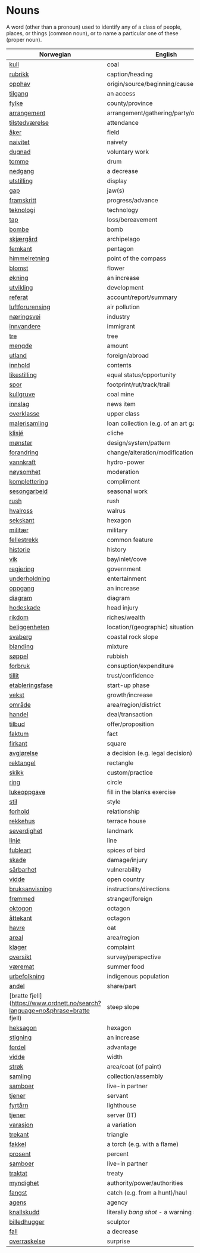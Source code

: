 # Nouns

A word (other than a pronoun) used to identify any of a class of people, places, or things (common noun), or to name a particular one of these (proper noun).

| Norwegian | English | Gender |
| --- | --- | --- |
| [kull](https://www.ordnett.no/search?language=no&phrase=kull) | coal | i |
| [rubrikk](https://www.ordnett.no/search?language=no&phrase=rubrikk) | caption/heading | m |
| [opphav](https://www.ordnett.no/search?language=no&phrase=opphav) | origin/source/beginning/cause | i |
| [tilgang](https://www.ordnett.no/search?language=no&phrase=tilgang) | an access | i |
| [fylke](https://www.ordnett.no/search?language=no&phrase=fylke) | county/province | i |
| [arrangement](https://www.ordnett.no/search?language=no&phrase=arrangement) | arrangement/gathering/party/organisation | i |
| [tilstedværelse](https://www.ordnett.no/search?language=no&phrase=tilstedværelse) | attendance | i |
| [åker](https://www.ordnett.no/search?language=no&phrase=åker) | field | m |
| [naivitet](https://www.ordnett.no/search?language=no&phrase=naivitet) | naivety | m |
| [dugnad](https://www.ordnett.no/search?language=no&phrase=dugnad) | voluntary work | m |
| [tomme](https://www.ordnett.no/search?language=no&phrase=tomme) | drum | m |
| [nedgang](https://www.ordnett.no/search?language=no&phrase=nedgang) | a decrease | m |
| [utstilling](https://www.ordnett.no/search?language=no&phrase=utstilling) | display | m |
| [gap](https://www.ordnett.no/search?language=no&phrase=gap) | jaw(s) | m |
| [framskritt](https://www.ordnett.no/search?language=no&phrase=framskritt) | progress/advance | i |
| [teknologi](https://www.ordnett.no/search?language=no&phrase=teknologi) | technology | m |
| [tap](https://www.ordnett.no/search?language=no&phrase=tap) | loss/bereavement | i |
| [bombe](https://www.ordnett.no/search?language=no&phrase=bombe) | bomb | m |
| [skjærgård](https://www.ordnett.no/search?language=no&phrase=skjærgård) | archipelago | m |
| [femkant](https://www.ordnett.no/search?language=no&phrase=femkant) | pentagon | m |
| [himmelretning](https://www.ordnett.no/search?language=no&phrase=himmelretning) | point of the compass | m |
| [blomst](https://www.ordnett.no/search?language=no&phrase=blomst) | flower | m |
| [økning](https://www.ordnett.no/search?language=no&phrase=økning) | an increase | m |
| [utvikling](https://www.ordnett.no/search?language=no&phrase=utvikling) | development | m |
| [referat](https://www.ordnett.no/search?language=no&phrase=referat) | account/report/summary | i |
| [luftforurensing](https://www.ordnett.no/search?language=no&phrase=luftforurensing) | air pollution | m |
| [næringsvei](https://www.ordnett.no/search?language=no&phrase=næringsvei) | industry | m |
| [innvandere](https://www.ordnett.no/search?language=no&phrase=innvandere) | immigrant | m |
| [tre](https://www.ordnett.no/search?language=no&phrase=tre) | tree | i |
| [mengde](https://www.ordnett.no/search?language=no&phrase=mengde) | amount | m |
| [utland](https://www.ordnett.no/search?language=no&phrase=utland) | foreign/abroad | m |
| [innhold](https://www.ordnett.no/search?language=no&phrase=innhold) | contents | i |
| [likestilling](https://www.ordnett.no/search?language=no&phrase=likestilling) | equal status/opportunity | m |
| [spor](https://www.ordnett.no/search?language=no&phrase=spor) | footprint/rut/track/trail | i |
| [kullgruve](https://www.ordnett.no/search?language=no&phrase=kullgruve) | coal mine | m |
| [innslag](https://www.ordnett.no/search?language=no&phrase=innslag) | news item | i |
| [overklasse](https://www.ordnett.no/search?language=no&phrase=overklasse) | upper class | m |
| [malerisamling](https://www.ordnett.no/search?language=no&phrase=malerisamling) | loan collection (e.g. of an art gallery) | m |
| [klisjé](https://www.ordnett.no/search?language=no&phrase=klisjé) | cliche | m |
| [mønster](https://www.ordnett.no/search?language=no&phrase=mønster) | design/system/pattern | i |
| [forandring](https://www.ordnett.no/search?language=no&phrase=forandring) | change/alteration/modification | m |
| [vannkraft](https://www.ordnett.no/search?language=no&phrase=vannkraft) | hydro-power | m |
| [nøysomhet](https://www.ordnett.no/search?language=no&phrase=nøysomhet) | moderation | m |
| [komplettering](https://www.ordnett.no/search?language=no&phrase=komplettering) | compliment | m |
| [sesongarbeid](https://www.ordnett.no/search?language=no&phrase=sesongarbeid) | seasonal work | i |
| [rush](https://www.ordnett.no/search?language=no&phrase=rush) | rush | i |
| [hvalross](https://www.ordnett.no/search?language=no&phrase=hvalross) | walrus | m |
| [sekskant](https://www.ordnett.no/search?language=no&phrase=sekskant) | hexagon | m |
| [militær](https://www.ordnett.no/search?language=no&phrase=militær) | military | m |
| [fellestrekk](https://www.ordnett.no/search?language=no&phrase=fellestrekk) | common feature | i |
| [historie](https://www.ordnett.no/search?language=no&phrase=historie) | history | m/f |
| [vik](https://www.ordnett.no/search?language=no&phrase=vik) | bay/inlet/cove | m |
| [regjering](https://www.ordnett.no/search?language=no&phrase=regjering) | government | m |
| [underholdning](https://www.ordnett.no/search?language=no&phrase=underholdning) | entertainment | m |
| [oppgang](https://www.ordnett.no/search?language=no&phrase=oppgang) | an increase | m |
| [diagram](https://www.ordnett.no/search?language=no&phrase=diagram) | diagram | i |
| [hodeskade](https://www.ordnett.no/search?language=no&phrase=hodeskade) | head injury | m |
| [rikdom](https://www.ordnett.no/search?language=no&phrase=rikdom) | riches/wealth | m |
| [beliggenheten](https://www.ordnett.no/search?language=no&phrase=beliggenheten) | location/(geographic) situation | m/f |
| [svaberg](https://www.ordnett.no/search?language=no&phrase=svaberg) | coastal rock slope | i |
| [blanding](https://www.ordnett.no/search?language=no&phrase=blanding) | mixture | m |
| [søppel](https://www.ordnett.no/search?language=no&phrase=søppel) | rubbish | i |
| [forbruk](https://www.ordnett.no/search?language=no&phrase=forbruk) | consuption/expenditure | i |
| [tillit](https://www.ordnett.no/search?language=no&phrase=tillit) | trust/confidence | m |
| [etableringsfase](https://www.ordnett.no/search?language=no&phrase=etableringsfase) | start-up phase | m |
| [vekst](https://www.ordnett.no/search?language=no&phrase=vekst) | growth/increase | m |
| [område](https://www.ordnett.no/search?language=no&phrase=område) | area/region/district | i |
| [handel](https://www.ordnett.no/search?language=no&phrase=handel) | deal/transaction | m |
| [tilbud](https://www.ordnett.no/search?language=no&phrase=tilbud) | offer/proposition | i |
| [faktum](https://www.ordnett.no/search?language=no&phrase=faktum) | fact | i |
| [firkant](https://www.ordnett.no/search?language=no&phrase=firkant) | square | m |
| [avgjørelse](https://www.ordnett.no/search?language=no&phrase=avgjørelse) | a decision (e.g. legal decision) | m |
| [rektangel](https://www.ordnett.no/search?language=no&phrase=rektangel) | rectangle | i |
| [skikk](https://www.ordnett.no/search?language=no&phrase=skikk) | custom/practice | m |
| [ring](https://www.ordnett.no/search?language=no&phrase=ring) | circle | m |
| [lukeoppgave](https://www.ordnett.no/search?language=no&phrase=lukeoppgave) | fill in the blanks exercise | m |
| [stil](https://www.ordnett.no/search?language=no&phrase=stil) | style | m |
| [forhold](https://www.ordnett.no/search?language=no&phrase=forhold) | relationship | i |
| [rekkehus](https://www.ordnett.no/search?language=no&phrase=rekkehus) | terrace house | i |
| [severdighet](https://www.ordnett.no/search?language=no&phrase=severdighet) | landmark | m |
| [linje](https://www.ordnett.no/search?language=no&phrase=linje) | line | m |
| [fubleart](https://www.ordnett.no/search?language=no&phrase=fubleart) | spices of bird | m/f |
| [skade](https://www.ordnett.no/search?language=no&phrase=skade) | damage/injury | m |
| [sårbarhet](https://www.ordnett.no/search?language=no&phrase=sårbarhet) | vulnerability | m |
| [vidde](https://www.ordnett.no/search?language=no&phrase=vidde) | open country | m |
| [bruksanvisning](https://www.ordnett.no/search?language=no&phrase=bruksanvisning) | instructions/directions | m |
| [fremmed](https://www.ordnett.no/search?language=no&phrase=fremmed) | stranger/foreign | m |
| [oktogon](https://www.ordnett.no/search?language=no&phrase=oktogon) | octagon | m |
| [åttekant](https://www.ordnett.no/search?language=no&phrase=åttekant) | octagon | m |
| [havre](https://www.ordnett.no/search?language=no&phrase=havre) | oat | m |
| [areal](https://www.ordnett.no/search?language=no&phrase=areal) | area/region | i |
| [klager](https://www.ordnett.no/search?language=no&phrase=klager) | complaint | m |
| [oversikt](https://www.ordnett.no/search?language=no&phrase=oversikt) | survey/perspective | m |
| [væremat](https://www.ordnett.no/search?language=no&phrase=væremat) | summer food | m |
| [urbefolkning](https://www.ordnett.no/search?language=no&phrase=urbefolkning) | indigenous population | m |
| [andel](https://www.ordnett.no/search?language=no&phrase=andel) | share/part | m |
| [bratte fjell](https://www.ordnett.no/search?language=no&phrase=bratte fjell) | steep slope | m |
| [heksagon](https://www.ordnett.no/search?language=no&phrase=heksagon) | hexagon | m |
| [stigning](https://www.ordnett.no/search?language=no&phrase=stigning) | an increase | m |
| [fordel](https://www.ordnett.no/search?language=no&phrase=fordel) | advantage | m |
| [vidde](https://www.ordnett.no/search?language=no&phrase=vidde) | width | m/f |
| [strøk](https://www.ordnett.no/search?language=no&phrase=strøk) | area/coat (of paint) | i |
| [samling](https://www.ordnett.no/search?language=no&phrase=samling) | collection/assembly | m |
| [samboer](https://www.ordnett.no/search?language=no&phrase=samboer) | live-in partner | m |
| [tjener](https://www.ordnett.no/search?language=no&phrase=tjener) | servant | m |
| [fyrtårn](https://www.ordnett.no/search?language=no&phrase=fyrtårn) | lighthouse | i |
| [tjener](https://www.ordnett.no/search?language=no&phrase=tjener) | server (IT) | m |
| [varasjon](https://www.ordnett.no/search?language=no&phrase=varasjon) | a variation | m |
| [trekant](https://www.ordnett.no/search?language=no&phrase=trekant) | triangle | m |
| [fakkel](https://www.ordnett.no/search?language=no&phrase=fakkel) | a torch (e.g. with a flame) | m |
| [prosent](https://www.ordnett.no/search?language=no&phrase=prosent) | percent | m |
| [samboer](https://www.ordnett.no/search?language=no&phrase=samboer) | live-in partner | m |
| [traktat](https://www.ordnett.no/search?language=no&phrase=traktat) | treaty | m |
| [myndighet](https://www.ordnett.no/search?language=no&phrase=myndighet) | authority/power/authorities | m |
| [fangst](https://www.ordnett.no/search?language=no&phrase=fangst) | catch (e.g. from a hunt)/haul | m |
| [agens](https://www.ordnett.no/search?language=no&phrase=agens) | agency | m |
| [knallskudd](https://www.ordnett.no/search?language=no&phrase=knallskudd) | literally _bang shot_ - a warning shot gun | i |
| [billedhugger](https://www.ordnett.no/search?language=no&phrase=billedhugger) | sculptor | m |
| [fall](https://www.ordnett.no/search?language=no&phrase=fall) | a decrease | i |
| [overraskelse](https://www.ordnett.no/search?language=no&phrase=overraskelse) | surprise | m |


